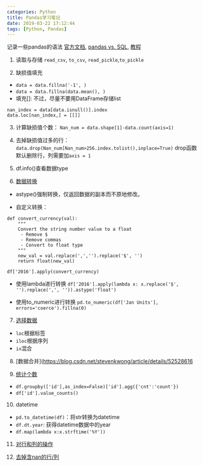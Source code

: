 ```yaml
---
categories: Python
title: Pandas学习笔记
date: 2019-03-22 17:12:44
tags: [Python, Pandas]
---
```


记录一些pandas的语法
[官方文档](http://pandas.pydata.org/pandas-docs/stable/getting_started/comparison/comparison_with_sql.html), [pandas vs. SQL](http://pandas.pydata.org/pandas-docs/stable/getting_started/comparison/comparison_with_sql.html), [教程](https://www.cnblogs.com/en-heng/p/5630849.html)


1. 读取与存储
`read_csv`, `to_csv`, `read_pickle`,`to_pickle`

2. 缺损值填充
- `data = data.fillna('-1', )`
- `data = data.fillna(data.mean(), )`
- 填充[]: 不过，尽量不要用DataFrame存储list
```
nan_index = data[data.isnull()].index
data.loc[nan_index,] = [[]]
```

3. 计算缺损值个数：
`Nan_num = data.shape[1]-data.count(axis=1)`

4. 去掉缺损值过多的行：
`data.drop(Nan_num[Nan_num>256.index.tolist(),inplace=True)`
drop函数默认删除行，列需要加`axis = 1`

5. df.info()查看数据type

6. [数据转换](https://juejin.im/post/5acc36e66fb9a028d043c2a5)
- astype()强制转换，仅返回数据的副本而不原地修改。

- 自定义转换：
```
def convert_currency(val):
    """
    Convert the string number value to a float
     - Remove $
     - Remove commas
     - Convert to float type
    """
    new_val = val.replace(',','').replace('$', '')
    return float(new_val)

df['2016'].apply(convert_currency)
```

- 使用lambda进行转换
`df['2016'].apply(lambda x: x.replace('$', '').replace(',', '')).astype('float')`

- 使用to_numeric进行转换
`pd.to_numeric(df['Jan Units'], errors='coerce').fillna(0)`

7. [选择数据](https://morvanzhou.github.io/tutorials/data-manipulation/np-pd/3-2-pd-indexing/)
- `loc`根据标签
- `iloc`根据序列
- `ix`混合

8. [数据合并](https://blog.csdn.net/stevenkwong/article/details/52528616

9. [统计个数](https://blog.csdn.net/waple_0820/article/details/80514073)
- `df.groupby(['id'],as_index=False)['id'].agg({'cnt':'count'})`
- `df['id'].value_counts()`

10. datetime
- `pd.to_datetime(df)`：将str转换为datetime
- `df.dt.year`: 获得datetime数据中的year
- `df.map(lambda x:x.strftime('%Y'))`

11. [对行和列的操作](https://blog.csdn.net/xiaodongxiexie/article/details/53108959)

12. [去掉含nan的行/列](https://amberwest.github.io/2019/03/05/%E5%88%A0%E9%99%A4DataFrame%E4%B8%AD%E6%9F%90%E5%88%97%E5%80%BC%E4%B8%BANaN%E7%9A%84%E8%AE%B0%E5%BD%95-%E8%A1%8C/)